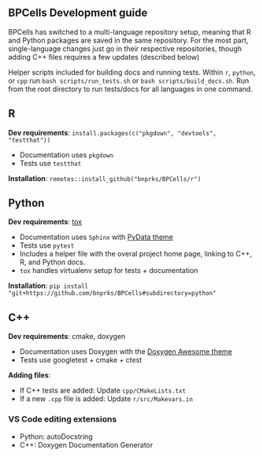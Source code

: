 ## BPCells Development guide

BPCells has switched to a multi-language repository setup, meaning that R and Python packages
are saved in the same repository. For the most part, single-language changes just go in their
respective repositories, though adding C++ files requires a few updates (described below)

Helper scripts included for building docs and running tests. Within `r`, `python`, or `cpp`
run `bash scripts/run_tests.sh` or `bash scripts/build_docs.sh`. Run from the root directory
to run tests/docs for all languages in one command.

## R


**Dev requirements**: `install.packages(c("pkgdown", "devtools", "testthat"))`
 - Documentation uses `pkgdown`
 - Tests use `testthat`

**Installation**: `remotes::install_github("bnprks/BPCells/r")`

## Python

**Dev requirements**: [tox](https://tox.wiki/en/stable/installation.html)
 - Documentation uses `Sphinx` with [PyData theme](https://pydata-sphinx-theme.readthedocs.io/en/latest/)
 - Tests use `pytest`
 - Includes a helper file with the overal project home page, linking to C++, R, and Python docs.
 - `tox` handles virtualenv setup for tests + documentation

**Installation**: `pip install "git+https://github.com/bnprks/BPCells#subdirectory=python"`

## C++

**Dev requirements**: cmake, doxygen
 - Documentation uses Doxygen with the [Doxygen Awesome theme](https://jothepro.github.io/doxygen-awesome-css/index.html)
 - Tests use googletest + cmake + ctest

**Adding files**:
 - If C++ tests are added: Update `cpp/CMakeLists.txt`
 - If a new `.cpp` file is added: Update `r/src/Makevars.in`

### VS Code editing extensions

- Python: autoDocstring
- C++: Doxygen Documentation Generator

